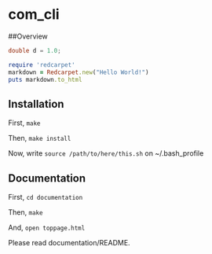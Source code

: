 # com_cli

##Overview

```C++
double d = 1.0;
```

```ruby
require 'redcarpet'
markdown = Redcarpet.new("Hello World!")
puts markdown.to_html
```

## Installation

First, `make`

Then, `make install`

Now, write `source /path/to/here/this.sh` on ~/.bash_profile

## Documentation

First, `cd documentation`

Then, `make`

And, `open toppage.html`

Please read documentation/README.